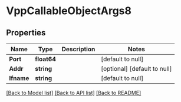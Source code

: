# VppCallableObjectArgs8

## Properties
Name | Type | Description | Notes
------------ | ------------- | ------------- | -------------
**Port** | **float64** |  | [default to null]
**Addr** | **string** |  | [optional] [default to null]
**Ifname** | **string** |  | [default to null]

[[Back to Model list]](../README.md#documentation-for-models) [[Back to API list]](../README.md#documentation-for-api-endpoints) [[Back to README]](../README.md)

